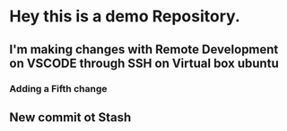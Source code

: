 # Hey this is a demo Repository.

## I'm making changes with Remote Development on VSCODE through SSH on Virtual box ubuntu
### Adding a Fifth change
## New commit ot Stash